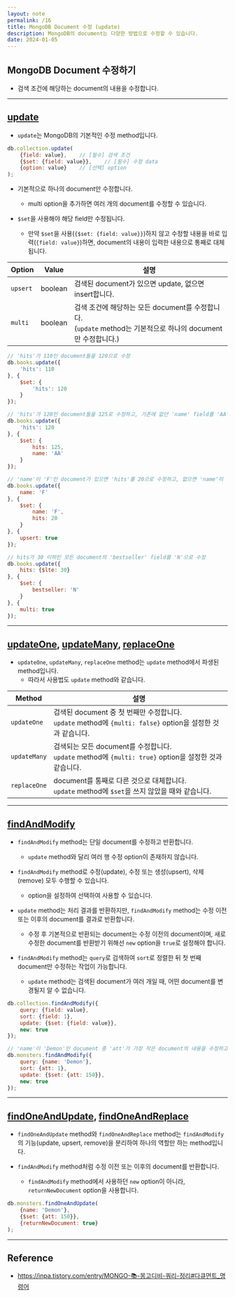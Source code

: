 ```yaml
---
layout: note
permalink: /16
title: MongoDB Document 수정 (update)
description: MongoDB의 document는 다양한 방법으로 수정할 수 있습니다.
date: 2024-01-05
---
```



## MongoDB Document 수정하기

- 검색 조건에 해당하는 document의 내용을 수정합니다.


---


## [update](https://www.mongodb.com/docs/manual/reference/method/db.collection.update/)

- `update`는 MongoDB의 기본적인 수정 method입니다.

```js
db.collection.update(
    {field: value},    // [필수] 검색 조건
    {$set: {field: value}},    // [필수] 수정 data
    {option: value}    // [선택] option
);
```

- 기본적으로 하나의 document만 수정합니다.
    - multi option을 추가하면 여러 개의 document를 수정할 수 있습니다.

- `$set`을 사용해야 해당 field만 수정됩니다.
    - 만약 `$set`을 사용(`{$set: {field: value}}`)하지 않고 수정할 내용을 바로 입력(`{field: value}`)하면, document의 내용이 입력한 내용으로 통째로 대체됩니다.


| Option | Value | 설명 | 
| --- | --- | --- |
| `upsert` | boolean | 검색된 document가 있으면 update, 없으면 insert합니다. |
| `multi` | boolean | 검색 조건에 해당하는 모든 document를 수정합니다.<br>(`update` method는 기본적으로 하나의 document만 수정합니다.) |

```js
// 'hits'가 110인 document들을 120으로 수정
db.books.update({
    'hits': 110
}, {
    $set: {
    	'hits': 120
    }
});

// 'hits'가 120인 document들을 125로 수정하고, 기존에 없던 'name' field를 'AA' 값으로 추가
db.books.update({
    'hits': 120
}, {
	$set: {
    	hits: 125,
    	name: 'AA'
    }
});

// 'name'이 'F'인 document가 있으면 'hits'를 20으로 수정하고, 없으면 'name'이 'F'이고 'hits'가 20인 document를 추가
db.books.update({
    name: 'F'
}, {
    $set: {
    	name: 'F',
    	hits: 20
    }
}, {
    upsert: true
});

// hits가 30 이하인 모든 document의 'bestseller' field를 'N'으로 수정
db.books.update({
    hits: {$lte: 30}
}, {
    $set: {
        bestseller: 'N'
    }
}, {
    multi: true
});
```


---


## [updateOne](https://www.mongodb.com/docs/manual/reference/method/db.collection.updateOne/), [updateMany](https://www.mongodb.com/docs/manual/reference/method/db.collection.updateMany/), [replaceOne](https://www.mongodb.com/docs/manual/reference/method/db.collection.replaceOne/)

- `updateOne`, `updateMany`, `replaceOne` method는 `update` method에서 파생된 method입니다.
    - 따라서 사용법도 `update` method와 같습니다.

| Method | 설명 |
| --- | --- |
| `updateOne` | 검색된 document 중 첫 번째만 수정합니다.<br>`update` method에 `{multi: false}` option을 설정한 것과 같습니다. |
| `updateMany` | 검색되는 모든 document를 수정합니다.<br>`update` method에 `{multi: true}` option을 설정한 것과 같습니다. |
| `replaceOne` | document를 통째로 다른 것으로 대체합니다.<br>`update` method에 `$set`을 쓰지 않았을 때와 같습니다. |


---


## [findAndModify](https://www.mongodb.com/docs/manual/reference/method/db.collection.findAndModify/)

- `findAndModify` method는 단일 document를 수정하고 반환합니다.
    - `update` method와 달리 여러 행 수정 option이 존재하지 않습니다.

- `findAndModify` method로 수정(update), 수정 또는 생성(upsert), 삭제(remove) 모두 수행할 수 있습니다.
    - option을 설정하여 선택하여 사용할 수 있습니다.

- `update` method는 처리 결과를 반환하지만, `findAndModify` method는 수정 이전 또는 이후의 document를 결과로 반환합니다.
    - 수정 후 기본적으로 반환되는 document는 수정 이전의 document이며, 새로 수정한 document를 반환받기 위해선 `new` option을 `true`로 설정해야 합니다.

- `findAndModify` method는 `query`로 검색하여 `sort`로 정렬한 뒤 첫 번째 document만 수정하는 작업이 가능합니다.
    - `update` method는 검색된 document가 여러 개일 때, 어떤 document를 변경될지 알 수 없습니다.

```js
db.collection.findAndModify({
    query: {field: value},
    sort: {field: 1},
    update: {$set: {field: value}},
    new: true
});
```

```js
// 'name'이 'Demon'인 document 중 'att'가 가장 작은 document의 내용을 수정하고, 수정 이후의 document를 반환
db.monsters.findAndModify({ 
    query: {name: 'Demon'}, 
    sort: {att: 1},
    update: {$set: {att: 150}}, 
    new: true 
});
```

---


## [findOneAndUpdate](https://www.mongodb.com/docs/manual/reference/method/db.collection.findOneAndUpdate/), [findOneAndReplace](https://www.mongodb.com/docs/manual/reference/method/db.collection.findOneAndReplace/)

- `findOneAndUpdate` method와 `findOneAndReplace` method는 `findAndModify`의 기능(update, upsert, remove)을 분리하여 하나의 역할만 하는 method입니다.

- `findAndModify` method처럼 수정 이전 또는 이후의 document를 반환합니다.
    - `findAndModify` method에서 사용하던 `new` option이 아니라, `returnNewDocument` option을 사용합니다.

```js
db.monsters.findOneAndUpdate(
    {name: 'Demon'}, 
    {$set: {att: 150}}, 
    {returnNewDocument: true}
);
```


---


## Reference

- <https://inpa.tistory.com/entry/MONGO-📚-몽고디비-쿼리-정리#다큐먼트_명령어>
